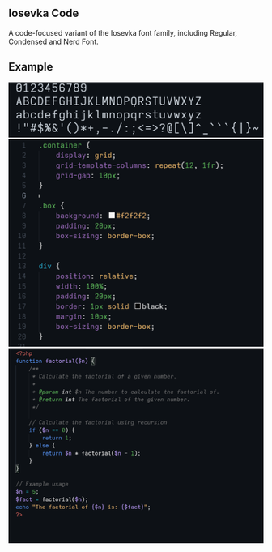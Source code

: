 ## Iosevka Code

A code-focused variant of the Iosevka font family, including Regular, Condensed and Nerd Font.

## Example

![Example Image](Demo/example.png)
![Example CSS Image](Demo/example_css.png)
![Example PHP Image](Demo/example_php.png)

